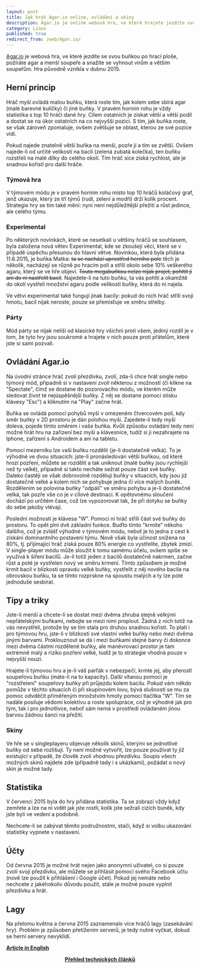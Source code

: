```yaml
---
layout: post
title: Jak hrát Agar.io online, ovládání a skiny
description: Agar.io je online webová hra, ve které hrajete jezdíte svou buňkou po hrací ploše, žerete agar a menší soupeře a snažíte se vyhnout virům a větším soupeřům.
category: Linux
published: true
redirect_from: /web/Agar.io/
---
```

[Agar.io](http://www.agar.io/) je webová hra, ve které jezdíte se svou buňkou po hrací ploše, požíráte agar a menší soupeře a snažíte se vyhnout virům a větším soupeřům. Hra původně vznikla v dubnu 2015.

## Herní princip
Hráč myší ovládá malou buňku, která roste tím, jak kolem sebe sbírá agar (malé barevné kuličky) či jiné buňky. V pravém horním rohu je vždy statistika s top 10 hráči dané hry. Cílem ostatních je získat větší a větší podíl a dostat se na úkor ostatních na co nejvyšší pozici. S tím, jak buňka roste, se však zároveň zpomaluje, ovšem zvětšuje se oblast, kterou ze své pozice vidí.

Pokud najede znatelně větší buňka na menší, pozře jí a tím se zvětší. Ovšem najede-li od určité velikosti na bacil (zelená zubatá kolečka), ten buňku rozstřelí na malé dílky do celého okolí. Tím hráč sice získá rychlost, ale je snadnou kořistí pro další hráče.

### Týmová hra
V týmovém módu je v pravém horním rohu místo top 10 hráčů koláčový graf, jenž ukazuje, který ze tří týmů (rudí, zelení a modří) drží kolik procent. Strategie hry se tím také mění: nyní není nejdůležitější přežití a růst jedince, ale celého týmu.

### Experimental
Po některých novinkách, které se nesetkali u většiny hráčů se souhlasem, byla založena nová větev Experimental, kde se zkoušejí věci, které se v případě úspěchu přesunou do hlavní větve. Novinkou, která byla přidána 11.6.2015, je buňka Matka: <s>ta se nachází uprostřed herního pole</s> těch je několik, nacházejí se různě po hracím poli a střílí okolo sebe 10% veškerého agaru, který se ve hře objeví. <s>Touto megabuňkou nelze nijak projet, pohltit ji ani do ní nastřelit bacil</s>. Najedete-li na tuto buňku, ta vás pohltí a okamžitě do okolí vystřelí množství agaru podle velikosti buňky, která do ní najela.

Ve větvi experimental také fungují jinak bacily: pokud do nich hráč střílí svoji hmotu, bacil nijak neroste, pouze se přemisťuje ve směru střelby.

### Párty
Mód párty se nijak neliší od klasické hry všichni proti všem, jediný rozdíl je v tom, že tyto hry jsou soukromé a hrajete v nich pouze proti přátelům, které jste si sami pozvali.

## Ovládání Agar.io
Na úvodní stránce hráč zvolí přezdívku, zvolí, zda-li chce hrát single nebo týmový mód, případně si v nastavení zvolí některou z možností (či klikne na "Spectate", čímž se dostane do pozorovacího módu, ve kterém může sledovat život té nejúspěšnější buňky. Z něj se dostane pomocí stisku klávesy "Esc") a kliknutím na "Play" začne hrát.

Buňka se ovládá pomocí pohybů myši v omezeném čtvercovém poli, kdy směr buňky v 2D prostoru je dán polohou myši. Zajedete-li tedy myší doleva, pojede tímto směrem i vaše buňka. Kvůli způsobu ovládání tedy není možné hrát hru na zařízení bez myši a klávesnice, tudíž si ji nezahrajete na Iphone, zařízení s Androidem a ani na tabletu.

Pomocí mezerníku lze vaši buňku rozdělit (je-li dostatečně velká). To je výhodné ve dvou situacích: jste-li pronásledován větší buňkou, od které hrozí pozření, můžete se rozdělit a tak uniknout (malé buňky jsou rychlejší než ty velké), případně si takto necháte sežrat pouze část své buňky. Daleko častěji se však dobrovolně rozdělují buňky v situacích, kdy jsou již dostatečně velké a kolem nich se pohybuje jedna či více malých buněk. Rozdělením se polovina buňky "odpálí" ve směru pohybu a je-li dostatečně velká, tak pozře vše co je v cílové destinaci. K opětovnému sloučení dochází po určitém čase, což lze vypozorovat tak, že při dotyku se buňky do sebe jakoby vlévají.

Poslední možností je klávesa "W". Pomocí ní hráč střílí část své buňky do prostoru. To opět plní dvě základní funkce. Buďto tímto "krmíte" někoho dalšího, což je zvlášť výhodné v týmovém módu, neboť je to jedna z cest k získání dominantního postavení týmu. Nově však byla účinost snížena na 80%, tj. přijímající hráč získá pouze 80% energie co vystřelíte, zbytek zmizí. V single-player módu může sloužit k tomu samému účelu, ovšem spíše se využívá k šíření bacilů. Je-li totiž jeden z bacilů dostatečně nakrmen, začne růst a poté je vystřelen nový ve směru krmení. Tímto způsobem je možné krmit bacil v blízkosti opravdu velké buňky, vystřelit z něj nového bacila na obrovskou buňku, ta se tímto rozprskne na spoustu malých a ty lze poté jednoduše sesbírat.

## Tipy a triky
Jste-li menší a chcete-li se dostat mezi dvěma zhruba stejně velkými nepřátelskými buňkami, nebojte se mezi nimi proplout. Žádná z nich totiž na vás nevystřelí, protože by se tím stala pro druhou snadnou kořistí. To platí i pro týmovou hru, jste-li v blízkosti své vlastní velké buňky nebo mezi dvěma jinými barvami. Proklouznout se dá i mezi buňkami stejné barvy či dokonce mezi dvěma částmi rozdělené buňky, ale manévrovací prostor je tam extrémně malý a riziko pozření velké, tudíž je to strategie vhodná pouze v nejvyšší nouzi.

Hrajete-li týmovou hru a je-li váš parťák v nebezpečí, krmte jej, aby přerostl soupeřovu buňku (máte-li na to kapacity). Další vítanou pomocí je "rozstřelení" soupeřovy buňky při průjezdu kolem bacilu. Pokud vám někdo pomůže v těchto situacích či při skupinovém lovu, bývá slušností se mu za pomoc odvděčit přiměřeným množstvím hmoty pomocí tlačítka "W". Tím se nadále posiluje vědomí kolektivu a roste spolupráce, což je výhodné jak pro tým, tak i pro jednotlivce, neboť sám nemá v prostředí ovládaném jinou barvou žádnou šanci na přežití.

### Skiny
Ve hře se v singleplayeru objevuje několik skinů, kterými se jednotlivé buňky od sebe rozlišují. Ty není možné vytvořit, lze pouze používat ty již existující v případě, že člověk zvolí vhodnou přezdívku. Soupis všech možných skinů najdete zde (případně tady i s ukázkami), požádat o nový skin je možné tady.

## Statistika
V červenci 2015 byla do hry přidána statistika. Ta se zobrazí vždy když zemřete a lze na ní vidět jak jste rostli, kolik jste sežrali cizích buněk, kdy jste byli ve vedení a podobně.

Nechcete-li se zabývat těmito podružnostmi, stačí, když si volbu ukazování statistiky vypnete v nastavení.

## Účty
Od června 2015 je možné hrát nejen jako anonymní uživatel, co si pouze zvolí svoji přezdívku, ale můžete se přihlásit pomocí svého Facebook účtu (nově lze použít k přihlášení i Google účet). Pokud jej nemáte nebo nechcete z jakéhokoliv důvodu použít, stále je možné pouze vyplnit přezdívku a hrát.

## Lagy
Na přelomu května a června 2015 zaznamenalo více hráčů lagy (zasekávání hry). Problém je způsoben přetížením serverů, je tedy nutné vyčkat, dokud se herní servery nevyklidí.

**[Article in English](/web/how-to-play-agar-io-skins-controls-description/)**

<center><b><a href="../">Přehled technických článků</a></b></center>

